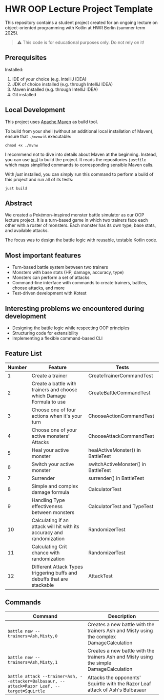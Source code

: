 # HWR OOP Lecture Project Template

[TODO]: # (Change README.md Headline to better fit to your project!)

This repository contains a student project created for an ongoing lecture on object-oriented
programming with Kotlin at HWR Berlin (summer term 2025).

> :warning: This code is for educational purposes only. Do not rely on it!

## Prerequisites

Installed:

1. IDE of your choice (e.g. IntelliJ IDEA)
2. JDK of choice installed (e.g. through IntelliJ IDEA)
3. Maven installed (e.g. through IntelliJ IDEA)
4. Git installed

## Local Development

This project uses [Apache Maven][maven] as build tool.

To build from your shell (without an additional local installation of Maven), ensure that `./mvnw`
is executable:

```
chmod +x ./mvnw
```

I recommend not to dive into details about Maven at the beginning.
Instead, you can use [just][just] to build the project.
It reads the repositories `justfile` which maps simplified commands to corresponding sensible Maven
calls.

With _just_ installed, you can simply run this command to perform a build of this project and run
all of its tests:

```
just build
```

## Abstract

We created a Pokémon-inspired monster battle simulator as our OOP lecture project.
It is a turn-based game in which two trainers face each other with a roster of monsters. 
Each monster has its own type, base stats, and available attacks.

The focus was to design the battle logic with reusable, testable Kotlin code.

## Most important features
- Turn-based battle system between two trainers
- Monsters with base stats (HP, damage, accuracy, type)
- Monsters can perform a set of attacks
- Command-line interface with commands to create trainers, battles, choose attacks, and more
- Test-driven development with Kotest

## Interesting problems we encountered during development
- Designing the battle logic while respecting OOP principles
- Structuring code for extensibility
- Implementing a flexible command-based CLI

## Feature List

| Number | Feature                                                                | Tests                               |
|--------|------------------------------------------------------------------------|-------------------------------------|
| 1      | Create a trainer                                                       | CreateTrainerCommandTest            |
| 2      | Create a battle with trainers and choose which Damage Formula to use   | CreateBattleCommandTest             |
| 3      | Choose one of four actions when it's your turn                         | ChooseActionCommandTest             |
| 4      | Choose one of your active monsters' Attacks                            | ChooseAttackCommandTest             |
| 5      | Heal your active monster                                               | healActiveMonster() in BattleTest   |
| 6      | Switch your active monster                                             | switchActiveMonster() in BattleTest |
| 7      | Surrender                                                              | surrender() in BattleTest           |
| 8      | Simple and complex damage formula                                      | CalculatorTest                      |
| 9      | Handling Type effectiveness between monsters                           | CalculatorTest and TypeTest         |
| 10     | Calculating if an attack will hit with its accuracy and randomization  | RandomizerTest                      |
| 11     | Calculating Crit chance with randomization                             | RandomizerTest                      |
| 12     | Different Attack Types triggering buffs and debuffs that are stackable | AttackTest                          |

## Commands

| Command                                                                                     | Description                                                                              |
|---------------------------------------------------------------------------------------------|------------------------------------------------------------------------------------------|
| `battle new --trainers=Ash,Misty,0`                                                         | Creates a new battle with the trainers Ash and Misty using the complex DamageCalculation |
| `battle new --trainers=Ash,Misty,1`                                                         | Creates a new battle with the trainers Ash and Misty using the simple DamageCalculation  |
| `battle attack --trainer=Ash, --attacker=Balbasaur, --attack=Razor Leaf, --target=Squirtle` | Attacks the opponents' Squirtle with the Razor Leaf attack of Ash's Bulbasaur            |

[maven]: https://maven.apache.org/
[just]: https://github.com/casey/just